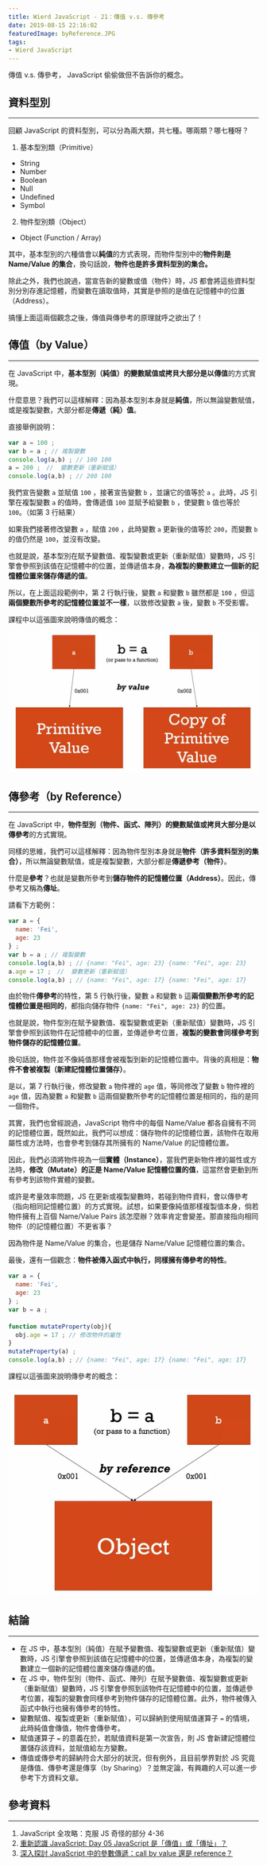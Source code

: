 ```yaml
---
title: Wierd JavaScript - 21：傳值 v.s. 傳參考
date: 2019-08-15 22:16:02
featuredImage: byReference.JPG
tags:
- Wierd JavaScript
---
```


傳值 v.s. 傳參考， JavaScript 偷偷做但不告訴你的概念。

<!-- more -->

## 資料型別
---

回顧 JavaScript 的資料型別，可以分為兩大類，共七種。哪兩類？哪七種呀？

1. 基本型別類（Primitive）
  * String
  * Number
  * Boolean
  * Null
  * Undefined
  * Symbol
2. 物件型別類（Object）
  * Object (Function / Array)

其中，基本型別的六種值會以**純值**的方式表現，而物件型別中的**物件則是 Name/Value 的集合**，換句話說，**物件也是許多資料型別的集合。**

除此之外，我們也說過，當宣告新的變數或值（物件）時，JS 都會將這些資料型別分別存進記憶體，而變數在讀取值時，其實是參照的是值在記憶體中的位置（Address）。

搞懂上面這兩個觀念之後，傳值與傳參考的原理就呼之欲出了！



## 傳值（by Value）
---

在 JavaScript 中，**基本型別（純值）**的變數賦值或拷貝大部分是以**傳值**的方式實現。

什麼意思？我們可以這樣解釋：因為基本型別本身就是**純值**，所以無論變數賦值，或是複製變數，大部分都是**傳遞（純）值**。

直接舉例說明：

```javascript
var a = 100 ;
var b = a ; // 複製變數
console.log(a,b) ; // 100 100
a = 200 ;　//  變數更新（重新賦值）
console.log(a,b) ; // 200 100
```

我們宣告變數 `a` 並賦值 `100` ，接著宣告變數 `b` ，並讓它的值等於 `a` 。此時，JS 引擎在複製變數 `a` 的值時，會傳遞值 `100` 並賦予給變數 `b` ，使變數 `b` 值也等於 `100`。（如第 3 行結果）

如果我們接著修改變數 `a` ，賦值 `200` ，此時變數 `a` 更新後的值等於 `200`，而變數 `b` 的值仍然是 `100`，並沒有改變。

也就是說，基本型別在賦予變數值、複製變數或更新（重新賦值）變數時，JS 引擎會參照到該值在記憶體中的位置，並傳遞值本身，**為複製的變數建立一個新的記憶體位置來儲存傳遞的值**。

所以，在上面這段範例中，第 2 行執行後，變數 `a` 和變數 `b` 雖然都是 `100` ，但這**兩個變數所參考的記憶體位置並不一樣**，以致修改變數 `a` 後，變數 `b` 不受影響。

課程中以這張圖來說明傳值的概念：

![傳值：變數儲存新的純值到新的記憶體位置（圖片源自參考資料 1.）](./byValue.JPG)



## 傳參考（by Reference）
---

在 JavaScript 中，**物件型別（物件、函式、陣列）**的變數賦值或拷貝大部分是以**傳參考**的方式實現。

同樣的思維，我們可以這樣解釋：因為物件型別本身就是**物件（許多資料型別的集合）**，所以無論變數賦值，或是複製變數，大部分都是**傳遞參考（物件）**。

什麼是**參考**？也就是變數所參考到**儲存物件的記憶體位置（Address）**。因此，傳參考又稱為**傳址**。

請看下方範例：

```javascript
var a = {
  name: 'Fei',
  age: 23
} ;
var b = a ; // 複製變數
console.log(a,b) ; // {name: "Fei", age: 23} {name: "Fei", age: 23}
a.age = 17 ;　//  變數更新（重新賦值）
console.log(a,b) ; // {name: "Fei", age: 17} {name: "Fei", age: 17}
```

由於物件**傳參考**的特性，第 5 行執行後，變數 `a` 和變數 `b` 這**兩個變數所參考的記憶體位置是相同的**，都指向儲存物件 `{name: "Fei", age: 23}` 的位置。

也就是說，物件型別在賦予變數值、複製變數或更新（重新賦值）變數時，JS 引擎會參照到該物件在記憶體中的位置，並傳遞參考位置，**複製的變數會同樣參考到物件儲存的記憶體位置**。

換句話說，物件並不像純值那樣會被複製到新的記憶體位置中。背後的真相是：**物件不會被複製（新建記憶體位置儲存）**。

是以，第 7 行執行後，修改變數 `a` 物件裡的 `age` 值，等同修改了變數 `b` 物件裡的 `age` 值，因為變數 `a` 和變數 `b` 這兩個變數所參考的記憶體位置是相同的，指的是同一個物件。

其實，我們也曾經說過，JavaScript 物件中的每個 Name/Value 都各自擁有不同的記憶體位置，既然如此，我們可以想成：儲存物件的記憶體位置，該物件在取用屬性或方法時，也會參考到儲存其所擁有的 Name/Value 的記憶體位置。

因此，我們必須將物件視為一個**實體（Instance）**，當我們更新物件裡的屬性或方法時，**修改（Mutate）**的正是 Name/Value 記憶體位置的**值**，這當然會更動到所有參考到該物件實體的變數。

或許是考量效率問題，JS 在更新或複製變數時，若碰到物件資料，會以傳參考（指向相同記憶體位置）的方式實現。試想，如果要像純值那樣複製值本身，倘若物件擁有上百個 Name/Value Pairs 該怎麼辦？效率肯定會變差。那直接指向相同物件（的記憶體位置）不更省事？

因為物件是 Name/Value 的集合，也是儲存 Name/Value 記憶體位置的集合。

最後，還有一個觀念：**物件被傳入函式中執行，同樣擁有傳參考的特性**。

```javascript
var a = {
  name: 'Fei',
  age: 23
} ;
var b = a ;

function mutateProperty(obj){
  obj.age = 17 ; // 修改物件的屬性
}
mutateProperty(a) ;
console.log(a,b) ; // {name: "Fei", age: 17} {name: "Fei", age: 17}
```

課程以這張圖來說明傳參考的概念：

![傳參考：變數會參考到相同物件的記憶體位置（圖片源自參考資料 1.）](./byReference.JPG)



## 結論
---
* 在 JS 中，基本型別（純值）在賦予變數值、複製變數或更新（重新賦值）變數時，JS 引擎會參照到該值在記憶體中的位置，並傳遞值本身，為複製的變數建立一個新的記憶體位置來儲存傳遞的值。
* 在 JS 中，物件型別（物件、函式、陣列）在賦予變數值、複製變數或更新（重新賦值）變數時，JS 引擎會參照到該物件在記憶體中的位置，並傳遞參考位置，複製的變數會同樣參考到物件儲存的記憶體位置。此外，物件被傳入函式中執行也擁有傳參考的特性。
* 變數賦值、複製或更新（重新賦值），可以歸納到使用賦值運算子 `=` 的情境，此時純值會傳值，物件會傳參考。
* 賦值運算子 `=` 的意義在於，若賦值資料是第一次宣告，則 JS 會新建記憶體位置儲存該資料，並賦值給左方變數。
* 傳值或傳參考的歸納符合大部分的狀況，但有例外，且目前學界對於 JS 究竟是傳值、傳參考還是傳享（by Sharing）？並無定論，有興趣的人可以進一步參考下方資料文章。

## 參考資料
---
1. JavaScript 全攻略：克服 JS 奇怪的部分 4-36
2. [重新認識 JavaScript: Day 05 JavaScript 是「傳值」或「傳址」？](https://ithelp.ithome.com.tw/articles/10191057)
3. [深入探討 JavaScript 中的參數傳遞：call by value 還是 reference？](https://blog.techbridge.cc/2018/06/23/javascript-call-by-value-or-reference/)

